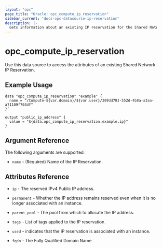 ```yaml
---
layout: "opc"
page_title: "Oracle: opc_compute_ip_reservation"
sidebar_current: "docs-opc-datasource-ip-reservation"
description: |-
  Gets information about an existing IP reservation for the Shared Network.
---
```


# opc\_compute\_ip\_reservation

Use this data source to access the attributes of an existing Shared Network IP Reservation.

## Example Usage

```hcl
data "opc_compute_ip_reservation" "example" {
  name = "/Compute-${var.domain}/${var.user}/309dd783-552d-4b8a-a3aa-a71109f703df"
}`

output "public_ip_address" {
  value = "${data.opc_compute_ip_reservation.example.ip}"
}
```

## Argument Reference

The following arguments are supported:

* `name` - (Required) Name of the IP Reservation.

## Attributes Reference

* `ip` - The reserved IPv4 Public IP address.

* `permanent` - Whether the IP address remains reserved even when it is no longer associated with an instance.

* `parent_pool` - The pool from which to allocate the IP address.

* `tags` - List of tags applied to the IP reservation.

* `used` - indicates that the IP reservation is associated with an instance.

* `fqdn` - The Fully Qualified Domain Name